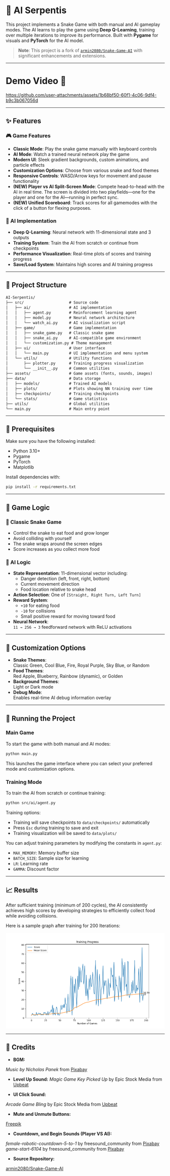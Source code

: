 # 🐍 AI Serpentis

This project implements a Snake Game with both manual and AI gameplay modes. The AI learns to play the game using **Deep Q-Learning**, training over multiple iterations to improve its performance. Built with **Pygame** for visuals and **PyTorch** for the AI model.

> **Note**: This project is a fork of [`armin2080/Snake-Game-AI`](https://github.com/armin2080/Snake-Game-AI) with significant enhancements and extensions.

---
# Demo Video 🎥

https://github.com/user-attachments/assets/1b68bf50-60f1-4c06-9df4-b9c3b067056d

---

## ✨ Features

### 🎮 Game Features
- **Classic Mode**: Play the snake game manually with keyboard controls  
- **AI Mode**: Watch a trained neural network play the game  
- **Modern UI**: Sleek gradient backgrounds, custom animations, and particle effects  
- **Customization Options**: Choose from various snake and food themes  
- **Responsive Controls**: WASD/Arrow keys for movement and pause functionality
- **(NEW) Player vs AI Split-Screen Mode**: Compete head-to-head with the AI in real time. The screen is divided into two playfields—one for the player and one for the AI—running in perfect sync.
- **(NEW) Unified Scoreboard**: Track scores for all gamemodes with the click of a button for flexing purposes.

### 🧠 AI Implementation
- **Deep Q-Learning**: Neural network with 11-dimensional state and 3 outputs  
- **Training System**: Train the AI from scratch or continue from checkpoints  
- **Performance Visualization**: Real-time plots of scores and training progress  
- **Save/Load System**: Maintains high scores and AI training progress  

---

## 📁 Project Structure

```
AI-Serpentis/
├── src/                    # Source code
│   ├── ai/                 # AI implementation
│   │   ├── agent.py        # Reinforcement learning agent
│   │   ├── model.py        # Neural network architecture
│   │   └── watch_ai.py     # AI visualization script
│   ├── game/               # Game implementation
│   │   ├── snake_game.py   # Classic snake game
│   │   ├── snake_ai.py     # AI-compatible game environment
│   │   └── customization.py # Theme management
│   ├── ui/                 # User interface
│   │   └── main.py         # UI implementation and menu system
│   └── utils/              # Utility functions
│       ├── plotter.py      # Training progress visualization
│       └── __init__.py     # Common utilities
├── assets/                 # Game assets (fonts, sounds, images)
├── data/                   # Data storage
│   ├── models/             # Trained AI models
│   ├── plots/              # Plots showing NN training over time
│   ├── checkpoints/        # Training checkpoints
│   └── stats/              # Game statistics
├── utils/                  # Global utilities
└── main.py                 # Main entry point
```

---

## 💠 Prerequisites

Make sure you have the following installed:

- Python 3.10+
- Pygame
- PyTorch
- Matplotlib

Install dependencies with:

```bash
pip install -r requirements.txt
```

---

## 🎯 Game Logic

### 🐍 Classic Snake Game
- Control the snake to eat food and grow longer  
- Avoid colliding with yourself  
- The snake wraps around the screen edges  
- Score increases as you collect more food  

### 🧠 AI Logic
- **State Representation**: 11-dimensional vector including:
  - Danger detection (left, front, right, bottom)
  - Current movement direction
  - Food location relative to snake head
- **Action Selection**: One of `[Straight, Right Turn, Left Turn]`
- **Reward System**:
  - `+10` for eating food  
  - `-10` for collisions  
  - Small positive reward for moving toward food
- **Neural Network**:  
  `11 → 256 → 3` feedforward network with ReLU activations  

---

## 🎨 Customization Options

- **Snake Themes**:  
  Classic Green, Cool Blue, Fire, Royal Purple, Sky Blue, or Random  
- **Food Themes**:  
  Red Apple, Blueberry, Rainbow (dynamic), or Golden  
- **Background Themes**:  
  Light or Dark mode  
- **Debug Mode**:  
  Enables real-time AI debug information overlay  

---
## 🚀 Running the Project

### Main Game
To start the game with both manual and AI modes:

```bash
python main.py
```

This launches the game interface where you can select your preferred mode and customization options.

### Training Mode
To train the AI from scratch or continue training:

```bash
python src/ai/agent.py
```

Training options:
- Training will save checkpoints to `data/checkpoints/` automatically
- Press `Esc` during training to save and exit
- Training visualization will be saved to `data/plots/`

You can adjust training parameters by modifying the constants in `agent.py`:
- `MAX_MEMORY`: Memory buffer size
- `BATCH_SIZE`: Sample size for learning
- `LR`: Learning rate
- `GAMMA`: Discount factor

---

## 📈 Results

After sufficient training (minimum of 200 cycles), the AI consistently achieves high scores by developing strategies to efficiently collect food while avoiding collisions.

Here is a sample graph after training for 200 Iterations:

![Training Progress Graph](./training_plot.png)

---

## 🎵 Credits

- **BGM:**
  
*Music by Nicholas Panek* from [Pixabay](https://pixabay.com)  

- **Level Up Sound:**
*Magic Game Key Picked Up* by Epic Stock Media from [Upbeat](https://www.upbeat.io)

- **UI Click Sound:**
  
*Arcade Game Bling* by Epic Stock Media from [Upbeat](https://www.upbeat.io)

- **Mute and Unmute Buttons:**
  
[Freepik](https://freepik.com)  

- **Countdown, and Begin Sounds (Player VS AI):**

*female-robotic-countdown-5-to-1* by freesound_community from [Pixabay](https://pixabay.com)  
*game-start-6104* by freesound_community from [Pixabay](https://pixabay.com) 

- **Source Repository:**

[armin2080/Snake-Game-AI](https://github.com/armin2080/Snake-Game-AI)

